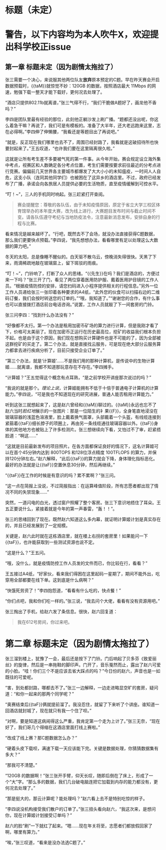 # 标题（未定）

# **警告，以下内容均为本人吹牛X，欢迎提出科学校正issue**

## 第一章 标题未定（因为剧情太拖拉了）

张三需要一个决心，来说服其他两位队友**放弃**原本预定的C题。早在昨天赛会开启数据预载时，{{taM}}就惊觉不妙：120GB 的数据，按照酒店最大 11Mbps 的网速，勉强下载一整天才能下载好，更何况去处理了。

“酒店只提供802.11b就离谱，”张三气得不行，“我们干脆做A题好了，画龙他不香吗？”

李四是团队里最有经验的那位，此刻他正躺沙发上刷广播。“题都还没出呢，你这么着急干嘛？再说了，我们可是有模板的。准备了大半年，还大老远跑来这里，志在必得啊。”李四伸了伸懒腰，“我看还是等题目出了再说吧。”

“就是，反正现在我们哪里也去不了，周围已经封路了，我看就是这破招待所也快要封起来了。”王五叹道，“也许我们要在这里隔离很久啦。”

这就是让所有考生差不多要被气死的第一件事。从今年开始，赛会规定设立海外集中考点，视赛区和人数确定各分考点位置，考生们需要按要求前往最近的分考点进行竞赛。偏偏前几天世界各主要城市都爆发了大大小小的未知瘟疫，一时间人人自危，这支小队（连同其他同学们）也被困在了这异乡的酒店里。不过，政府已经发布了广播，承诺会向各旅居人员提供必要的生活物质，直至疫情缓解到可控水平。

“叮！~”，三人的手机同时响起。张三赶紧打开查阅。

> 赛会提醒您：尊敬的各队伍，由于未知疫情原因，原定于省立大学三校区体育馆举办的本年度大赛，改为线上进行，大赛题目发布时间与截止时间不变。请各队伍遵守考纪与当地防疫法令，注意最新消息发布，安排自身的行程与比赛。

看来情况是越来越坏了。“行吧，既然去不了会场，就没办法直接获得C题数据，那么我们更要快点预载。”李四说，“我先想想办法，看看哪里有足以处理这么大数据的算力吧。”

冬天的太阳，总是像睡不醒似的。白天驱不散乌云，傍晚消失得很快。天黑了下来，雨滴稀疏地敲在玻璃窗上，留下斑驳的雨痕。

“叮！~”，门铃响了，打断了众人的思绪。“{{先生}}在吗？我们是酒店的，方便过来一下吗？”张三开了门，看见了两位穿着医用防护服、戴着医用护目镜的工作人员。“根据疫情防控的安排，请您扫码进入小程序提供相关的行程信息。”另外一位工作人员递给张三一张印着各种要求的A4纸，“此外您的伙食可以扫描右边的二维码订餐，我们会按时转送您的订单的。”“哦，我知道了。”“谢谢您的合作，有什么事也可以直接拨打酒店前台电话咨询。”说罢，工作人员就敲了下一间套房的门铃。

张三问李四：“找到什么办法没有？”

“好像都不太行。第一个办法是租用加密币矿场的算力进行计算，但是我刚才看了下，价格可太美丽了。现在加密币正运行在历史最高位，挖矿的收益我们根本负担不起。也是由于这个原因，我们现在想购买计算硬件也是不可能的了，因为全部被这群挖矿的买走了。第二个办法，就是直接找云服务，可是现在绝大部分云服务算力都拿去进行疾病分析了，目前只接受企业订单了。”

“第三个办法，就是‘计算姬’……不是我们用的那种计算机，是传说中的生物计算姬……就离谱，我都不知道那玩意存在不存在。”李四摊手。

“计算姬？”王五觉得这个概念有点耳熟，“是之前学校开讲座那次说过的吗？”

“我说的就是那个。*理论上说*，计算姬能拥有不低于十倍于普通电子计算机的计算能力。”李四说，“可是我也不知道现在的研究进展，普通人能否租用计算能力。”

听到这张三就想起来了，这是赵六曾经和{{taM}}聊过的。{{taM}}永远也忘不了赵六当时*脸红地*展示的一张图片：那是一位陌生的衤果{{F}}，全身笔直地浸没在玻璃容器的浅蓝色溶液里，脸上戴着换气面罩，头部戴着一个头盔，有线缆连接到紧箍着{{taF}}细长脖子的项圈上，再由另一条线缆通往玻璃容器以外。{{taF}}身体的其他地方也被贴上了许多检测片。张三想继续向下看，又怕过不了审，赶紧捂脸道：“啊这……”

“这就是目前最新发布的项目照片。在各方面都保证良好的情况下，这名计算姬可以在首个45分钟内达到 800TOPS 和128位浮点精度 100TFLOPS 的算力，并保持120分钟左右。”赵六解释，“此后{{taF}}的算力就会下降，身体理化指标恶化。最好的办法就是让{{taF}}空置休息30分钟，然后再继续。”

“{{taF}}在工作的时候是有意识的吗？累不累啊？”张三问。

“这一点在简报上没说，不过简报指出：在运算峰值阶段，所有志愿者都出现了情况不同的失禁现象……”

突然，一道闪电的白光，透过窗户照耀了整个客房。张三下意识地捂住了耳朵。王五正要说什么，紧接着就是今年的第一声春雷，“轰！！”。

张三的思绪回到了现在。既然赵六知道这么多内幕，就证明计算姬计划是真实存在的，并且已经发展到了一定规模。

关键是，赵六此时就在这栋酒店里，就在楼上右拐的套房里！如果能问一下{{taF}}，也许能获取到一些测试资源也说不定。

“这是什么？”王五问。

“哦，没什么，就是疫情防控工作人员发的文件而已，你比较在行，看看？”

王五接过A4纸，“好家伙，看来我们得困在这里起码一星期了，期间不能外出，吃穿用全部都要在线下单。这到底是什么病啊？”

“快饿死劳资了！”李四抱怨道，“看看有什么吃的，快点餐！”

“你们点吧，我和你们吃一样的。”张三说，“我去问个大佬，看看有没有资源用吧。”

张三掏出了手机，给赵六发了条信息。很快，赵六回复道：

> 我在612号房间，你过来吧。

# 第二章 标题未定（因为剧情太拖拉了）

张三溜到楼上，犹豫了一会，最后还是按下了门铃。门后响起了贝多芬《致爱丽丝》的旋律，然后是一串拖鞋的脚印声。门开了，音乐戛然而止，露出了赵六可爱的小脸。“哇！你们三个不是应该去省大踩点的吗？”今日份的赵六，声音也是一如既往的可爱呢。

“害，到处都封路，哪都去不了。”张三一边解释，一边走进略显空旷的套房，疑问道：“和你一起来的那两个同学呢？”

“奥赛结束后{{taF}}俩就提前溜了。我没忍住，就留了下来听了个讲座。谁知道一回酒店就封城了，现在就只有我一个住了呗。”

“对啊，要是知道这病闹得这么严重，我肯定第一个走为上计了。”张三无奈，“现在好了，我们哥几个得缩在这酒店里面打线上赛啦。”

“改成了线上赛？那C题数据怎么办？”

“硬着头皮下载呗，满速下载一天应该能下完。关键是数据处理，你猜猜数据集有多大？”

“那我可不清楚。”

“120GB 的数据啊！”张三张开手臂，仰天长叹，随即后倒在了床上，形成了一个“大”字。“那么多的数据，我们几台破电脑连把它加载到内存的能力都没有，更何况去处理了。”

“那是挺大的，那云计算呢？能处理吗？”赵六看上去不是特别吃惊的样子。

“李四说没机构接受我们散户的订单了。”张三扭头看向赵六，“我这次来，是想问你，现在计算姬计划接受订单吗？”

赵六的脸“刷”一下就红了起来。“嗯……现在年关将至，志愿者们都放假回家了啊，哪里有算力。”

“唉，”张三叹道，“看来是没办法选C题了。”